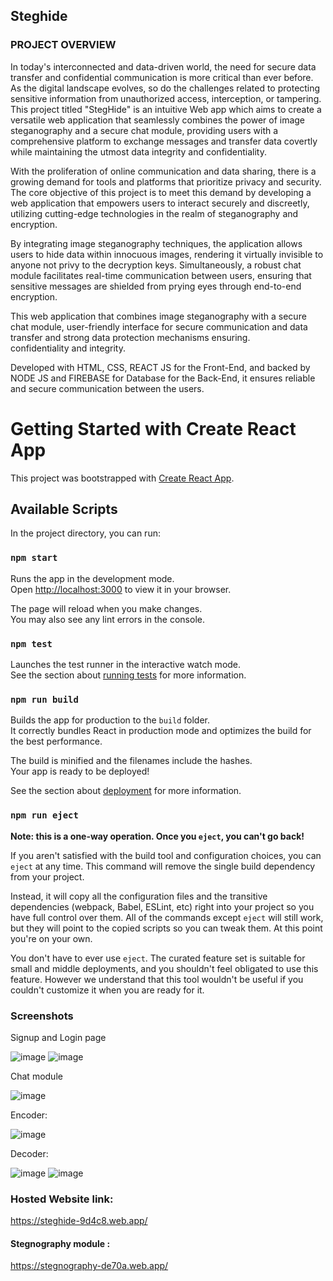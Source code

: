 ## Steghide
### PROJECT OVERVIEW
In today's interconnected and data-driven world, the need for secure data transfer and confidential communication is more critical than ever before. As the digital landscape evolves, so do the challenges related to protecting sensitive information from unauthorized access, interception, or tampering. This project titled "StegHide" is an intuitive Web app which aims to create a versatile web application that seamlessly combines the power of image steganography and a secure chat module, providing users with a comprehensive platform to exchange messages and transfer data covertly while maintaining the utmost data integrity and confidentiality.

With the proliferation of online communication and data sharing, there is a growing demand for tools and platforms that prioritize privacy and security. The core objective of this project is to meet this demand by developing a web application that empowers users to interact securely and discreetly, utilizing cutting-edge technologies in the realm of steganography and encryption.

By integrating image steganography techniques, the application allows users to hide data within innocuous images, rendering it virtually invisible to anyone not privy to the decryption keys. Simultaneously, a robust chat module facilitates real-time communication between users, ensuring that sensitive messages are shielded from prying eyes through end-to-end encryption.
                
 This web application that combines image steganography with a secure chat module, user-friendly interface for secure communication and data transfer and strong data protection mechanisms ensuring.           
confidentiality and integrity.

  Developed with HTML, CSS, REACT JS for the Front-End, and backed by NODE JS and FIREBASE for Database for the Back-End, it ensures reliable and secure communication between the users.


# Getting Started with Create React App

This project was bootstrapped with [Create React App](https://github.com/facebook/create-react-app).

## Available Scripts

In the project directory, you can run:

### `npm start`

Runs the app in the development mode.\
Open [http://localhost:3000](http://localhost:3000) to view it in your browser.

The page will reload when you make changes.\
You may also see any lint errors in the console.

### `npm test`

Launches the test runner in the interactive watch mode.\
See the section about [running tests](https://facebook.github.io/create-react-app/docs/running-tests) for more information.

### `npm run build`

Builds the app for production to the `build` folder.\
It correctly bundles React in production mode and optimizes the build for the best performance.

The build is minified and the filenames include the hashes.\
Your app is ready to be deployed!

See the section about [deployment](https://facebook.github.io/create-react-app/docs/deployment) for more information.

### `npm run eject`

**Note: this is a one-way operation. Once you `eject`, you can't go back!**

If you aren't satisfied with the build tool and configuration choices, you can `eject` at any time. This command will remove the single build dependency from your project.

Instead, it will copy all the configuration files and the transitive dependencies (webpack, Babel, ESLint, etc) right into your project so you have full control over them. All of the commands except `eject` will still work, but they will point to the copied scripts so you can tweak them. At this point you're on your own.

You don't have to ever use `eject`. The curated feature set is suitable for small and middle deployments, and you shouldn't feel obligated to use this feature. However we understand that this tool wouldn't be useful if you couldn't customize it when you are ready for it.

### Screenshots
Signup and Login page

![image](https://github.com/Vasanth-16/Steghide/assets/105155178/aa52701d-e669-4a95-b2b4-38b3e06da728)
![image](https://github.com/Vasanth-16/Steghide/assets/105155178/e923f60e-af05-4bf4-ada5-599dd645ae5c)

Chat module

![image](https://github.com/Vasanth-16/Steghide/assets/105155178/83b31464-73d3-4a79-8265-0bb5443c486e)

Encoder:

![image](https://github.com/Vasanth-16/Steghide/assets/105155178/46c2a6b8-0a18-4739-9766-b2b71fab2762)

Decoder:

![image](https://github.com/Vasanth-16/Steghide/assets/105155178/028619c7-10c2-4649-9fa4-f6cd2483ab9c)
![image](https://github.com/Vasanth-16/Steghide/assets/105155178/7367146c-1314-4e77-80b3-367c67213654)

### Hosted Website link:

https://steghide-9d4c8.web.app/

#### Stegnography module :
https://stegnography-de70a.web.app/

